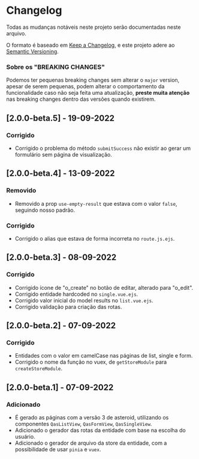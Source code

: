 # Changelog
Todas as mudanças notáveis neste projeto serão documentadas neste arquivo.

O formato é baseado em [Keep a Changelog](https://keepachangelog.com/pt-BR/1.0.0/),
e este projeto adere ao [Semantic Versioning](https://semver.org/spec/v2.0.0.html).

### Sobre os "BREAKING CHANGES"
Podemos ter pequenas breaking changes sem alterar o `major` version, apesar de serem pequenas, podem alterar o comportamento da funcionalidade caso não seja feita uma atualização, **preste muita atenção** nas breaking changes dentro das versões quando existirem.

## [2.0.0-beta.5] - 19-09-2022

### Corrigido
- Corrigido o problema do método `submitSuccess` não existir ao gerar um formulário sem página de visualização.

## [2.0.0-beta.4] - 13-09-2022

### Removido
- Removido a prop `use-empty-result` que estava com o valor `false`, seguindo nosso padrão.

### Corrigido
- Corrigido o alias que estava de forma incorreta no `route.js.ejs`.

## [2.0.0-beta.3] - 08-09-2022

### Corrigido
- Corrigido ícone de "o_create" no botão de editar, alterado para "o_edit".
- Corrigido entidade hardcoded no `single.vue.ejs`. 
- Corrigido valor inicial do model results no `list.vue.ejs`.
- Corrigido validação para criação das rotas.

## [2.0.0-beta.2] - 07-09-2022

### Corrigido
- Entidades com o valor em camelCase nas páginas de list, single e form.
- Corrigido o nome da função no vuex, de `getStoreModule` para `createStoreModule`.

## [2.0.0-beta.1] - 07-09-2022
### Adicionado
- É gerado as páginas com a versão 3 de asteroid, utilizando os componentes `QasListView`, `QasFormView`, `QasSingleView`.
- Adicionado o gerador das rotas da entidade com base na escolha do usuário.
- Adicionado o gerador de arquivo da store da entidade, com a possibilidade de usar `pinia` e `vuex`.
